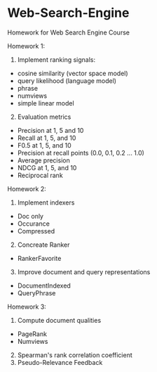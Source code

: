  # Web-Search-Engine
Homework for Web Search Engine Course

Homework 1:
1. Implement ranking signals:
- cosine similarity (vector space model)
- query likelihood (language model)
- phrase
- numviews
- simple linear model
2. Evaluation metrics
- Precision at 1, 5 and 10
- Recall at 1, 5, and 10
- F0.5 at 1, 5, and 10
- Precision at recall points (0.0, 0.1, 0.2 ... 1.0)
- Average precision
- NDCG at 1, 5, and 10
- Reciprocal rank

Homework 2:
1. Implement indexers
- Doc only
- Occurance
- Compressed
2. Concreate Ranker
- RankerFavorite
3. Improve document and query representations
- DocumentIndexed
- QueryPhrase

Homework 3:
1.  Compute document qualities
- PageRank
- Numviews
2. Spearman's rank correlation coefficient
3. Pseudo-Relevance Feedback